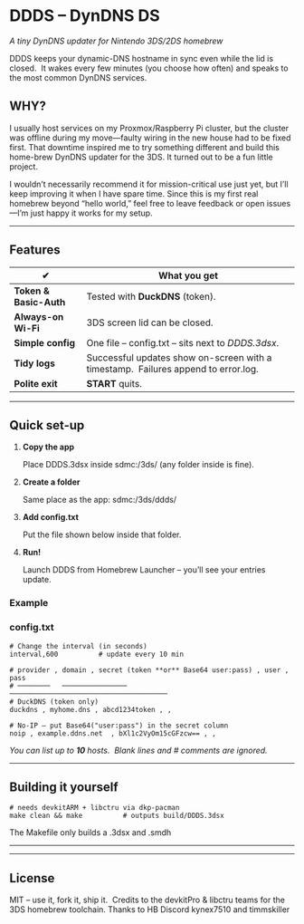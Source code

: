 # **DDDS – DynDNS DS** 



_A tiny DynDNS updater for Nintendo 3DS/2DS homebrew_

  

DDDS keeps your dynamic-DNS hostname in sync even while the lid is closed.  It wakes every few minutes (you choose how often) and speaks to the most common DynDNS services. 

## WHY? 
I usually host services on my Proxmox/Raspberry Pi cluster, but the cluster was offline during my move—faulty wiring in the new house had to be fixed first. That downtime inspired me to try something different and build this home-brew DynDNS updater for the 3DS. It turned out to be a fun little project.

I wouldn’t necessarily recommend it for mission-critical use just yet, but I’ll keep improving it when I have spare time. Since this is my first real homebrew beyond “hello world,” feel free to leave feedback or open issues—I’m just happy it works for my setup.

---

## **Features**

| **✔︎**                 | **What you get**                                                                                                               |
| ---------------------- | ------------------------------------------------------------------------------------------------------------------------------ |
| **Token & Basic-Auth** | Tested with **DuckDNS** (token). |
| **Always-on Wi-Fi**    | 3DS screen lid can be closed.                                                  |
| **Simple config**      | One file – config.txt – sits next to _DDDS.3dsx_.                                                                              |
| **Tidy logs**          | Successful updates show on-screen with a timestamp.  Failures append to error.log.                        |
| **Polite exit**        | **START** quits.                                                                                                               |

---

## **Quick set-up**

1. **Copy the app**
    
    Place DDDS.3dsx inside sdmc:/3ds/ (any folder inside is fine).
    
2. **Create a folder**
    
    Same place as the app: sdmc:/3ds/ddds/
    
3. **Add config.txt**
    
    Put the file shown below inside that folder.
    
4. **Run!**
    
    Launch DDDS from Homebrew Launcher – you’ll see your entries update.
    

  

### **Example** 

### **config.txt**

```
# Change the interval (in seconds)
interval,600          # update every 10 min

# provider , domain , secret (token **or** Base64 user:pass) , user , pass
# ────────   ────────────────   ───────────────────────────────────────
# DuckDNS (token only)
duckdns , myhome.dns , abcd1234token , ,

# No-IP – put Base64("user:pass") in the secret column
noip , example.ddns.net  , bXl1c2VyOm15cGFzcw== , ,
```

_You can list up to_ **_10_** _hosts.  Blank lines and_ _#_ _comments are ignored._

---

## **Building it yourself**

```
# needs devkitARM + libctru via dkp-pacman
make clean && make          # outputs build/DDDS.3dsx
```

The Makefile only builds a .3dsx and .smdh

---
---

## **License**

  

MIT – use it, fork it, ship it.  Credits to the devkitPro & libctru teams for the 3DS homebrew toolchain. 
Thanks to HB Discord kynex7510 and timmskiller